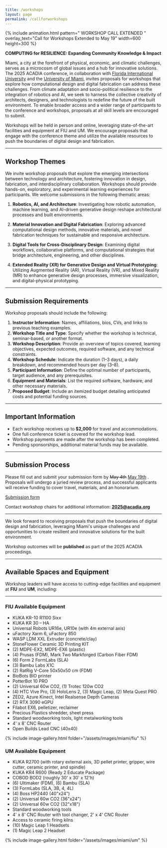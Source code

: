 ```yaml
---
title: /workshops
layout: page
permalink: /callforworkshops
---
```

{% include animation.html pattern="  WORKSHOP CALL EXTENDED  " overlay_text="Call for Workshops Extended to May 19" width=600 height=300 %}

**COMPUTING for RESILIENCE: Expanding Community Knowledge & Impact**  

Miami, a city at the forefront of physical, economic, and climatic challenges, serves as a microcosm of global issues and a hub for innovative solutions. The 2025 ACADIA conference, in collaboration with [Florida International University](/fiu) and the [University of Miami](/um), invites proposals for workshops that explore how computational design and digital fabrication can address these challenges. From climate adaptation and socio-political resilience to the integration of robotics and AI, we seek to harness the collective creativity of architects, designers, and technologists to redefine the future of the built environment. To enable broader access and a wider range of participants to the conference and workshops, proposals at all skill levels are encouraged to submit.  

Workshops will be held in person and online, leveraging state-of-the-art facilities and equipment at FIU and UM. We encourage proposals that engage with the conference theme and utilize the available resources to push the boundaries of digital design and fabrication.  

---

## Workshop Themes  

We invite workshop proposals that explore the emerging intersections between technology and architecture, fostering innovation in design, fabrication, and interdisciplinary collaboration. Workshops should provide hands-on, exploratory, and experimental learning experiences for participants. We welcome submissions in the following thematic areas:

1. **Robotics, AI, and Architecture**: Investigating how robotic automation, machine learning, and AI-driven generative design reshape architectural processes and built environments.  

2. **Material Innovation and Digital Fabrication**: Exploring advanced computational design methods, innovative materials, and novel fabrication techniques for sustainable and responsive architecture.  

3. **Digital Tools for Cross-Disciplinary Design**: Examining digital workflows, collaborative platforms, and computational strategies that bridge architecture, engineering, and other disciplines.  

4. **Extended Reality (XR) for Generative Design and Virtual Prototyping**: Utilizing Augmented Reality (AR), Virtual Reality (VR), and Mixed Reality (MR) to enhance generative design processes, immersive visualization, and digital-physical prototyping.  

---

## Submission Requirements  

Workshop proposals should include the following:  

1. **Instructor Information**: Names, affiliations, bios, CVs, and links to previous teaching examples.  
2. **Workshop Title and Type**: Specify whether the workshop is technical, seminar-based, or another format.  
3. **Workshop Description**: Provide an overview of topics covered, learning objectives, expected outcomes, required software, and any technical constraints.  
4. **Workshop Schedule**: Indicate the duration (1–3 days), a daily breakdown, and recommended hours per day (3–8).  
5. **Participant Information**: Define the optimal number of participants, target audience, and any prerequisites.  
6. **Equipment and Materials**: List the required software, hardware, and other necessary materials.  
7. **Proposed Budget**: Include an itemized budget detailing anticipated costs and potential funding sources.  

---

## Important Information

- Each workshop receives up to **$2,000** for travel and accommodations.  
- One full conference ticket is covered for the workshop lead. 
- Workshop payments are made after the workshop has been completed.  
- Pending sponsorships, additional material funds may be available.  


---

## Submission Process  

Please fill out and submit your submission form by ~~May 4th~~ [May 19th](https://forms.gle/4ABebzhwSYdBQCAJ6) . Proposals will undergo a juried review process, and successful applicants will receive funding to cover travel, materials, and an honorarium.  

[Submission form](https://forms.gle/4ABebzhwSYdBQCAJ6)  

Contact workshop chairs for additional information: **2025@acadia.org**  

---

We look forward to receiving proposals that push the boundaries of digital design and fabrication, leveraging Miami's unique challenges and opportunities to create resilient and innovative solutions for the built environment.  

Workshop outcomes will be **published** as part of the 2025 ACADIA proceedings.  

---

## Available Spaces and Equipment  

Workshop leaders will have access to cutting-edge facilities and equipment at **FIU** and **UM**, including:  

---

### FIU Available Equipment  

- KUKA KR-10 R1100 Sixx  
- KUKA KR 30 – HA  
- Universal Robots UR16e, UR10e (with 4m external axis)  
- uFactory Xarm 6, uFactory 850  
- WASP LDM XXL Extruder (concrete/clay)  
- StoneFlower Ceramic 3D Printing KIT  
- (2) MDPE-EX2, MDPE-EX6 (plastic)  
- (4) Prusas (FDM), Mark Two Markforged (Carbon Fiber FDM)  
- (6) Form 2 FormLabs (SLA)  
- (3) Bambu Labs X1C  
- (2) RatRig V-Core 50x50x50 cm (FDM)  
- BioBots BIO printer  
- PotterBot 10 PRO  
- (2) Universal 60w CO2, (1) Trotec 120w CO2  
- (4) HTC Vive Pro, (3) HoloLens 2, (3) Magic Leap, (2) Meta Quest PRO  
- ZED2, Azure Kinect, Intel Realsense Depth Cameras  
- (2) RTX 3090 eGPU  
- Filabot EX6, pelletizer, reclaimer  
- Precious Plastics shredder, sheet press  
- Standard woodworking tools, light metalworking tools  
- 4' x 8' CNC Router  
- Open Builds Lead CNC (40x40)  

{% include image-gallery.html folder="/assets/images/miami/fiu" %}  

### UM Available Equipment  

- KUKA R2700 (with rotary external axis, 3D pellet printer, gripper, wire cutter, ceramic printer, and spindle)  
- KUKA KR4 R600 (Ready 2 Educate Package)  
- COBOD BOD2 (roughly 30' x 30' x 12'h)  
- (6) Ultimaker (FDM), (6) Bambu (SLA)  
- (3) FormLabs (SLA, 3B, 4, 4L)  
- (4) Boss HP2440 (40"x24")  
- (2) Universal 60w CO2 (36"x24")  
- (2) Universal 60w CO2 (32"x18")  
- Standard woodworking tools  
- 4' x 8' CNC Router with tool changer, 2' x 4' CNC Router  
- Access to ceramic firing kilns  
- (10) Magic Leap 1 Headsets  
- (1) Magic Leap 2 Headset  

{% include image-gallery.html folder="/assets/images/miami/um" %}  